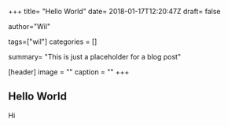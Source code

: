 +++
title= "Hello World"
date= 2018-01-17T12:20:47Z
draft= false

author="Wil"

tags=["wil"]
categories = []

summary= "This is just a placeholder for a blog post"

[header]
    image = ""
    caption = ""
+++

Hello World
-----------

Hi
